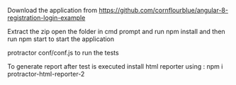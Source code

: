 Download the application from https://github.com/cornflourblue/angular-8-registration-login-example

Extract the zip open the folder in cmd prompt and run npm install and then run npm start to start the application

protractor conf/conf.js to run the tests

To generate report after test is executed install html reporter using : 
npm i protractor-html-reporter-2
